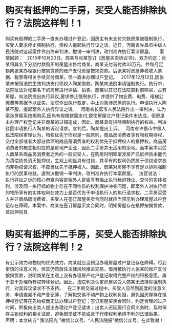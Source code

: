 # 购买有抵押的二手房，买受人能否排除执行？法院这样判！1

购买有抵押的二手房一直未办理过户登记，因房主有未支付欠款房屋被强制执行，买受人要求停止强制执行，债权人提起执行异议之诉。近日，河南省许昌市中级人民法院对这起案件作出终审判决，撤销一审判决，改判准许执行案涉房屋。
 
 
案情回顾：
 
2015年10月20日，商某与张某签订《房屋买卖协议书》，双方约定：张某将其名下分期付款购买的房屋出售给商某，商某支付首付款33万元，并每月足额向张某办理银行按揭贷款的账户支付房屋按揭贷款。后张某将房屋非税收入票据、税票等相关手续交付商某，但一直未办理过户登记。
 
2017年12月12日,因张某未按照法院生效判决支付债权人陶某借款，陶某向法院申请强制执行。执行中，法院依法对张某名下的房屋进行评估、拍卖。商某以其已在法院查封前购买、占有房屋，向法院提出执行异议,要求停止强制执行，并提供了物业费、电费、电梯公摊费等票据予以证实。法院作出执行裁定，中止对案涉房屋的执行。申请执行人陶某不服，提起案外人执行异议之诉。
 
河南省长葛市人民法院作出一审判决，认为案涉房屋系按揭购买,因尚有按揭款需支付,致使房屋过户登记条件未达成，但房屋未办理产权登记并非商某的过错造成，因此，商某具有排除强制执行的权益，判决驳回申请执行人陶某的诉讼请求。宣判后，陶某提出上诉。
 
河南省许昌市中级人民法院经审理认为，物权优先于债权是一般原则，商品房消费者享有物权期待权，交付全部或者大部分款项的商品房消费者的权利优先于抵押权人的抵押权，商品房消费者的概念相对应的是房地产企业，因此二手房并无适用的余地。而本案中买受人商某系商品房消费者之外的一般买受人，在购房时明知案涉房产已抵押且未能代为清偿债务消灭抵押权，主观上明显具有过错，其享有的权利仍然属于债权请求权而非物权请求权，不应当优先于抵押权人。因此，商某对房屋不享有足以排除强制执行的民事权益，遂判决撤销一审判决，改判准许执行本案房屋。
 
法官说法：
 
执行异议之诉的核心审查内容是案外人是否享有阻止执行标的转让、交付的实体权利，涉及同一执行标的物上存在不同性质的权利保护冲突问题，即案外人对执行标的物所享有的实体权利在效力上是否优先于申请执行人的执行请求权。二手房买受人并非商品房消费者，买受人在签订房屋买卖合同时就应当预见到办理房屋过户登记存在障碍。本案中，商某在签订房屋买卖合同时，明知房屋存在抵押按揭贷款，该抵押权具

# 购买有抵押的二手房，买受人能否排除执行？法院这样判！2

有公示效力和物权的优先效力，商某就应当预见办理房屋过户登记存在障碍，尽到审慎的注意义务，但其仍然放任法律风险推进交易，借用被执行人张某的账户支付按揭贷款，说明商某在主观上没有办理房产过户登记取得完整产权的积极意愿，属于怠于办理所有权转移登记。因此，法院判决认定房屋买受人商某无法排除强制执行，对其异议请求不予支持。
 
在二手房交易过程中，买受人应尽到高度的注意义务，申请查阅不动产登记簿，了解拟交易不动产物上权利负担，避免因房屋存在抵押权登记等在先物权而无法办理过户登记；签订房屋买卖合同时，约定合理的过户时间，积极向出卖人提出办理过户登记请求；出卖人迟延履行合同义务时，及时保存主张权利的相关证据，避免因举证不能或怠于行使权利承担不利的法律后果。
 
声明：本文转自“ 豫法阳光 ”微信公众号、“人民法院报”微信公众号，在此致谢！
 


